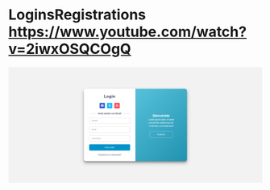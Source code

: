 # LoginsRegistrations https://www.youtube.com/watch?v=2iwxOSQCOgQ
<p align="center">
  <img src="preview.png" alt="preview del proyecto"  width="1600">
</p>